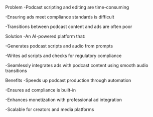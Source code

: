 Problem
-Podcast scripting and editing are time-consuming

-Ensuring ads meet compliance standards is difficult

-Transitions between podcast content and ads are often poor

Solution
-An AI-powered platform that:

-Generates podcast scripts and audio from prompts

-Writes ad scripts and checks for regulatory compliance

-Seamlessly integrates ads with podcast content using smooth audio transitions

Benefits
-Speeds up podcast production through automation

-Ensures ad compliance is built-in

-Enhances monetization with professional ad integration

-Scalable for creators and media platforms

